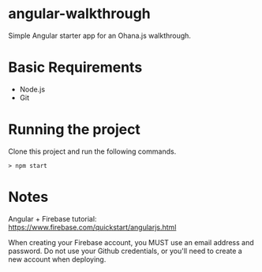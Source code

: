 angular-walkthrough
===================

Simple Angular starter app for an Ohana.js walkthrough.

Basic Requirements
===================

* Node.js
* Git

Running the project
===================

Clone this project and run the following commands.

```
> npm start
```

Notes
====================

Angular + Firebase tutorial: https://www.firebase.com/quickstart/angularjs.html

When creating your Firebase account, you MUST use an email address and password. Do not use your Github credentials, or you'll need to create a new account when deploying.
